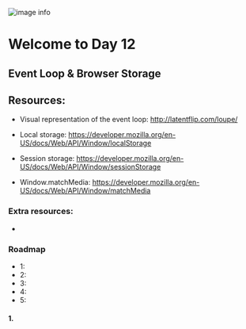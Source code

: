 ![image info](./welcome-day-12.png)

# Welcome to Day 12

## **Event Loop & Browser Storage**

## Resources:

- Visual representation of the event loop: http://latentflip.com/loupe/

- Local storage: https://developer.mozilla.org/en-US/docs/Web/API/Window/localStorage

- Session storage: https://developer.mozilla.org/en-US/docs/Web/API/Window/sessionStorage

- Window.matchMedia: https://developer.mozilla.org/en-US/docs/Web/API/Window/matchMedia

### Extra resources:

-

### Roadmap

- 1:
- 2:
- 3:
- 4:
- 5:

#### 1.
